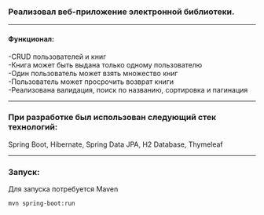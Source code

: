 ### Реализовал веб-приложение электронной библиотеки.

---

#### Функционал:

-CRUD пользователей и книг<br>
-Книга может быть выдана только одному пользователю<br>
-Один пользователь может взять множество книг<br>
-Пользователь может просрочить возврат книги<br>
-Реализована валидация, поиск по названию, сортировка и пагинация<br>

---

### При разработке был использован следующий стек технологий:<br>
Spring Boot, Hibernate, Spring Data JPA, H2 Database, Thymeleaf<br>

---

### Запуск:<br>

Для запуска потребуется Maven<br>

`mvn spring-boot:run`
